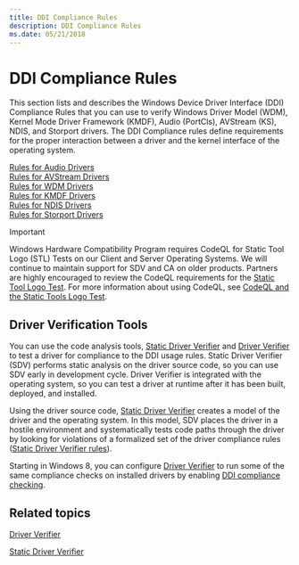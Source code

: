 ```yaml
---
title: DDI Compliance Rules
description: DDI Compliance Rules
ms.date: 05/21/2018
---
```


# DDI Compliance Rules

This section lists and describes the Windows Device Driver Interface (DDI) Compliance Rules that you can use to verify Windows Driver Model (WDM), Kernel Mode Driver Framework (KMDF), Audio (PortCls), AVStream (KS), NDIS, and Storport drivers. The DDI Compliance rules define requirements for the proper interaction between a driver and the kernel interface of the operating system.

[Rules for Audio Drivers](rules-for-audio-drivers.md)  
[Rules for AVStream Drivers](rules-for-avstream-drivers.md)  
[Rules for WDM Drivers](sdv-rules-for-wdm-drivers.md)  
[Rules for KMDF Drivers](sdv-rules-for-kmdf-drivers.md)  
[Rules for NDIS Drivers](sdv-rules-for-ndis-drivers.md)  
[Rules for Storport Drivers](sdv-rules-for-storport-drivers.md)  

> [!IMPORTANT]
> Windows Hardware Compatibility Program requires CodeQL for Static Tool Logo (STL) Tests on our Client and Server Operating Systems. We will continue to maintain support for SDV and CA on older products.  Partners are highly encouraged to review the CodeQL requirements for the [Static Tool Logo Test](/windows-hardware/test/hlk/testref/6ab6df93-423c-4af6-ad48-8ea1049155ae).
> For more information about using CodeQL, see [CodeQL and the Static Tools Logo Test](static-tools-and-codeql.md).

## Driver Verification Tools

You can use the code analysis tools, [Static Driver Verifier](./static-driver-verifier.md) and [Driver Verifier](./driver-verifier.md) to test a driver for compliance to the DDI usage rules. Static Driver Verifier (SDV) performs static analysis on the driver source code, so you can use SDV early in development cycle. Driver Verifier is integrated with the operating system, so you can test a driver at runtime after it has been built, deployed, and installed.

Using the driver source code, [Static Driver Verifier](./static-driver-verifier.md) creates a model of the driver and the operating system. In this model, SDV places the driver in a hostile environment and systematically tests code paths through the driver by looking for violations of a formalized set of the driver compliance rules ([Static Driver Verifier rules](./static-driver-verifier-rule.md)).

Starting in Windows 8, you can configure [Driver Verifier](./driver-verifier.md) to run some of the same compliance checks on installed drivers by enabling [DDI compliance checking](./ddi-compliance-checking.md).

## Related topics

[Driver Verifier](./driver-verifier.md)

[Static Driver Verifier](./static-driver-verifier.md)
